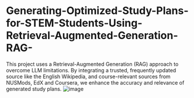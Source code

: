 # Generating-Optimized-Study-Plans-for-STEM-Students-Using-Retrieval-Augmented-Generation-RAG-
This project uses a Retrieval-Augmented Generation (RAG) approach to overcome LLM limitations. By integrating a trusted, frequently updated source like the English Wikipedia, and course-relevant sources from NUSMods, EdX and Coursera, we enhance the accuracy and relevance of generated study plans.
![image](https://github.com/user-attachments/assets/67bf321b-640e-473d-94a0-7801c3c00db7)

